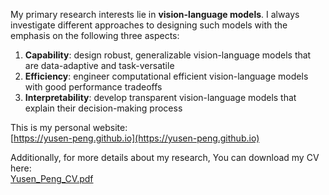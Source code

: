 My primary research interests lie in **vision-language models**. I always investigate different approaches to
designing such models with the emphasis on the following three aspects:
1. **Capability**: design robust, generalizable vision-language models that are data-adaptive and task-versatile
2. **Efficiency**: engineer computational efficient vision-language models with good performance tradeoffs
3. **Interpretability**: develop transparent vision-language models that explain their decision-making process

This is my personal website: \
[https://yusen-peng.github.io](https://yusen-peng.github.io)

Additionally, for more details about my research, You can download my CV here: \
[Yusen_Peng_CV.pdf](Yusen_Peng_CV.pdf)
